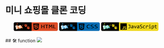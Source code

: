 # 미니 쇼핑몰 클론 코딩
<p align="center">
    <img src="https://github.com/seol-yu/TIL/blob/master/images/html-badge-logo.png?raw=true" height=30 />
    <img src="https://github.com/seol-yu/TIL/blob/master/images/css-badge-logo.png?raw=true" height=30 />
    <img src="https://github.com/seol-yu/TIL/blob/master/images/javascript-badge-logo.png?raw=true" height=30 />
</p>
## 🛠 function
<img src="https://github.com/seol-yu/TIL/blob/master/JavaScript/Mini-Shopping/img/mini-shopping.gif?raw=true" />
